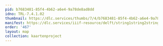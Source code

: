 ```yaml
---
pid: b7683481-85f4-4b62-a6e4-9a78de8ad8dd
idno: TRL-7.4.1.02
thumbnail: https://dlc.services/thumbs/7/4/b7683481-85f4-4b62-a6e4-9a78de8ad8dd/full/400,339/0/default.jpg
manifest: https://dlc.services/iiif-resource/delft/string1string2string3/kaartenproject-2007/TRL-7.4.1.02
order: '467'
layout: map
collection: kaartenproject
---
```

